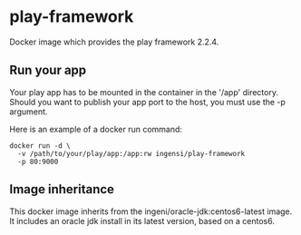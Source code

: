 # play-framework

Docker image which provides the play framework 2.2.4.

## Run your app

Your play app has to be mounted in the container in the '/app' directory. Should you want to publish your app port to the host, you must use the -p argument.

Here is an example of a docker run command:

```
docker run -d \ 
  -v /path/to/your/play/app:/app:rw ingensi/play-framework
  -p 80:9000
```

## Image inheritance

This docker image inherits from the ingeni/oracle-jdk:centos6-latest image. It includes an oracle jdk install in its latest version, based on a centos6.
